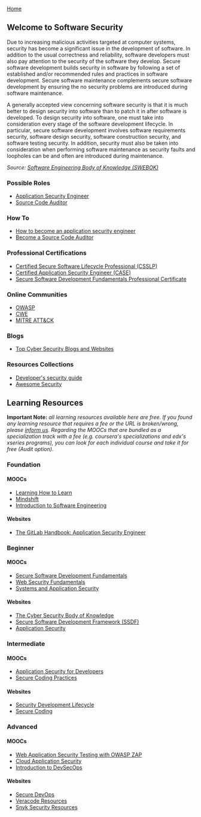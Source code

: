 [Home](index.md)
## Welcome to Software Security

Due to increasing malicious activities targeted at computer systems, security has become a significant issue in the development of software. In addition to the usual correctness and reliability, software developers must also pay attention to the security of the software they develop. Secure software development builds security in software by following a set of established and/or recommended rules and practices in software development. Secure software maintenance complements secure software development by ensuring the no security problems are introduced during software maintenance.

A generally accepted view concerning software security is that it is much better to design security into software than to patch it in after software is developed. To design security into software, one must take into consideration every stage of the software development lifecycle. In particular, secure software development involves software requirements security, software design security, software construction security, and software testing security. In addition, security must also be taken into consideration when performing software maintenance as security faults and loopholes can be and often are introduced during maintenance.

*Source: [Software Engineering Body of Knowledge (SWEBOK)](https://www.computer.org/education/bodies-of-knowledge/software-engineering)*

### Possible Roles

- [Application Security Engineer](https://www.hackerone.com/knowledge-center/application-security-engineer)
- [Source Code Auditor](https://cybersecurityguide.org/careers/security-code-auditor/)

### How To

- [How to become an application security engineer](https://learn.techbeacon.com/units/how-become-application-security-engineer)
- [Become a Source Code Auditor](http://www.cyberdegrees.org/jobs/source-code-auditor/)

### Professional Certifications

- [Certified Secure Software Lifecycle Professional (CSSLP)](https://www.isc2.org/certifications/csslp)
- [Certified Application Security Engineer (CASE)](https://cert.eccouncil.org/ec-certified-application-security-engineer.html)
- [Secure Software Development Fundamentals Professional Certificate](https://www.edx.org/certificates/professional-certificate/linuxfoundationx-secure-software-development-fundamentals)

### Online Communities

- [OWASP](https://owasp.org/)
- [CWE](https://cwe.mitre.org/index.html)
- [MITRE ATT&CK](https://attack.mitre.org/)

### Blogs

- [Top Cyber Security Blogs and Websites](https://blog.feedspot.com/cyber_security_blogs/)

### Resources Collections

- [Developer's security guide](https://techbeacon.com/developer-secure-code-starter-kit-resources)
- [Awesome Security](https://github.com/sbilly/awesome-security)

## Learning Resources

**Important Note:** *all learning resources available here are free. If you found any learning resource that requires a fee or the URL is broken/wrong, please [inform us](https://github.com/ayshahrah/seg/issues). Regarding the MOOCs that are bundled as a specialization track with a fee (e.g. coursera's specializations and edx's xseries programs), you can look for each individual course and take it for free (Audit option).*

### Foundation

#### MOOCs

- [Learning How to Learn](https://www.coursera.org/learn/learning-how-to-learn)
- [Mindshift](https://www.coursera.org/learn/mindshift)
- [Introduction to Software Engineering](https://www.coursera.org/learn/introduction-to-software-engineering)

#### Websites

- [The GitLab Handbook: Application Security Engineer](https://handbook.gitlab.com/job-families/security/application-security/)

### Beginner

#### MOOCs

- [Secure Software Development Fundamentals](https://www.edx.org/professional-certificate/linuxfoundationx-secure-software-development-fundamentals)
- [Web Security Fundamentals](https://www.edx.org/course/web-security-fundamentals-kuleuvenx-websecx)
- [Systems and Application Security](https://www.coursera.org/learn/systems-application-security-sscp)

#### Websites

- [The Cyber Security Body of Knowledge](https://www.cybok.org/)
- [Secure Software Development Framework (SSDF)](https://csrc.nist.rip/Projects/ssdf/publications)
- [Application Security](https://learn.techbeacon.com/tracks/application-security)

### Intermediate

#### MOOCs

- [Application Security for Developers](https://www.edx.org/course/application-security-for-developers)
- [Secure Coding Practices](https://www.coursera.org/specializations/secure-coding-practices)

#### Websites

- [Security Development Lifecycle](https://www.microsoft.com/en-us/SDL)
- [Secure Coding](https://developers.redhat.com/topics/secure-coding/)

### Advanced

#### MOOCs

- [Web Application Security Testing with OWASP ZAP](https://www.coursera.org/projects/web-application-security-testing-with-owsap-zap)
- [Cloud Application Security](https://www.coursera.org/learn/cloud-application-security)
- [Introduction to DevSecOps](https://www.coursera.org/learn/introduction-to-devsecops)

#### Websites

- [Secure DevOps](https://learn.techbeacon.com/tracks/secure-devops)
- [Veracode Resources](https://www.veracode.com/resources)
- [Snyk Security Resources](https://snyk.io/security-resources/)
